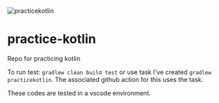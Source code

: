 ![practicekotlin](https://github.com/deanagan/practice-kotlin/workflows/practicekotlin/badge.svg)
# practice-kotlin
Repo for practicing kotlin


To run test:
`gradlew clean build test` or use task I've created `gradlew practicekotlin`. The associated github action for this uses the task.

These codes are tested in a vscode environment.
